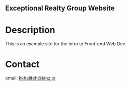 Exceptional Realty Group Website
---

# Description
This is an example site for the intro to Front-end Web Dev

# Contact

email: kkhalifeh@kinz.jo


